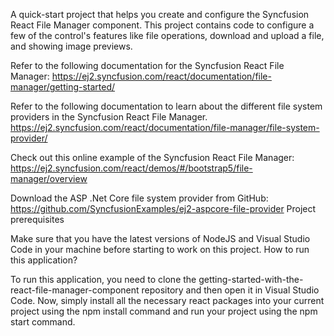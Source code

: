 A quick-start project that helps you create and configure the Syncfusion React File Manager component. This project contains code to configure a few of the control's features like file operations, download and upload a file, and showing image previews.

Refer to the following documentation for the Syncfusion React File Manager: https://ej2.syncfusion.com/react/documentation/file-manager/getting-started/

Refer to the following documentation to learn about the different file system providers in the Syncfusion React File Manager. https://ej2.syncfusion.com/react/documentation/file-manager/file-system-provider/

Check out this online example of the Syncfusion React File Manager: https://ej2.syncfusion.com/react/demos/#/bootstrap5/file-manager/overview

Download the ASP .Net Core file system provider from GitHub: https://github.com/SyncfusionExamples/ej2-aspcore-file-provider
Project prerequisites

Make sure that you have the latest versions of NodeJS and Visual Studio Code in your machine before starting to work on this project.
How to run this application?

To run this application, you need to clone the getting-started-with-the-react-file-manager-component repository and then open it in Visual Studio Code. Now, simply install all the necessary react packages into your current project using the npm install command and run your project using the npm start command.

